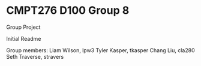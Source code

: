 # CMPT276 D100 Group 8
Group Project

Initial Readme

Group members:
	Liam Wilson, lpw3
	Tyler Kasper, tkasper
	Chang Liu, cla280
	Seth Traverse, stravers